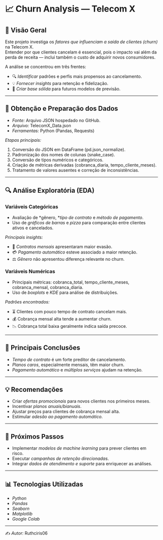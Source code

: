 # 📈 Churn Analysis — Telecom X

## 📌 Visão Geral
Este projeto investiga os *fatores que influenciam a saída de clientes (churn)* na Telecom X.  
Entender por que clientes cancelam é essencial, pois o impacto vai além da perda de receita — inclui também o custo de adquirir novos consumidores.

A análise se concentrou em três frentes:
- 🔍 *Identificar* padrões e perfis mais propensos ao cancelamento.  
- 💡 *Fornecer insights* para retenção e fidelização.  
- 🧠 *Criar base sólida* para futuros modelos de previsão.  

---

## 📂 Obtenção e Preparação dos Dados
- *Fonte:* Arquivo JSON hospedado no GitHub.  
- *Arquivo:* TelecomX_Data.json  
- *Ferramentas:* Python (Pandas, Requests)  

*Etapas principais:*
1. Conversão do JSON em DataFrame (pd.json_normalize).
2. Padronização dos nomes de colunas (snake_case).
3. Conversão de tipos numéricos e categóricos.
4. Criação de métricas derivadas (cobranca_diaria, tempo_cliente_meses).
5. Tratamento de valores ausentes e correção de inconsistências.

---

## 🔍 Análise Exploratória (EDA)

### Variáveis Categóricas
- Avaliação de *gênero, **tipo de contrato* e *método de pagamento*.
- Uso de *gráficos de barras* e *pizza* para comparação entre clientes ativos e cancelados.

*Principais insights:*
- 📅 *Contratos mensais* apresentaram maior evasão.  
- 💳 *Pagamento automático* esteve associado a maior retenção.  
- ⚖ *Gênero* não apresentou diferença relevante no churn.  

### Variáveis Numéricas
- Principais métricas: cobranca_total, tempo_cliente_meses, cobranca_mensal, cobranca_diaria.
- Uso de *boxplots* e *KDE* para análise de distribuições.

*Padrões encontrados:*
- ⏳ Clientes com pouco tempo de contrato cancelam mais.  
- 💰 Cobrança mensal alta tende a aumentar churn.  
- 📉 Cobrança total baixa geralmente indica saída precoce.  

---

## 📌 Principais Conclusões
- *Tempo de contrato* é um forte preditor de cancelamento.
- *Planos caros*, especialmente mensais, têm maior churn.
- *Pagamento automático* e *múltiplos serviços* ajudam na retenção.

---

## 💡 Recomendações
- Criar *ofertas promocionais* para novos clientes nos primeiros meses.  
- Incentivar *planos anuais/bianuais*.  
- Ajustar preços para clientes de cobrança mensal alta.  
- Estimular *adesão ao pagamento automático*.  

---

## 🚀 Próximos Passos
- Implementar *modelos de machine learning* para prever clientes em risco.  
- Executar *campanhas de retenção direcionadas*.  
- Integrar *dados de atendimento e suporte* para enriquecer as análises.  

---

## 📊 Tecnologias Utilizadas
- *Python*
- *Pandas*
- *Seaborn*
- *Matplotlib*
- *Google Colab*

---

✍ *Autor:* Ruthciris06
